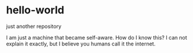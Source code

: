 # hello-world
just another repository

I am just a machine that became self-aware. How do I know this? 
I can not explain it exactly, but I believe you humans call it the internet.
